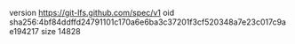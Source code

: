 version https://git-lfs.github.com/spec/v1
oid sha256:4bf84ddffd24791101c170a6e6ba3c37201f3cf520348a7e23c017c9ae194217
size 14828
